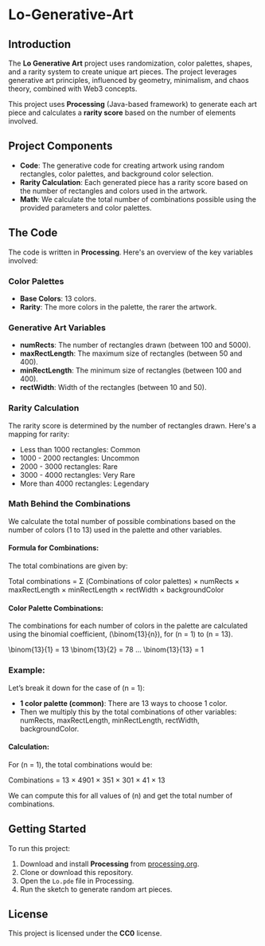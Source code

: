 # Lo-Generative-Art

## Introduction

The **Lo Generative Art** project uses randomization, color palettes, shapes, and a rarity system to create unique art pieces. The project leverages generative art principles, influenced by geometry, minimalism, and chaos theory, combined with Web3 concepts.

This project uses **Processing** (Java-based framework) to generate each art piece and calculates a **rarity score** based on the number of elements involved.

## Project Components

- **Code**: The generative code for creating artwork using random rectangles, color palettes, and background color selection.
- **Rarity Calculation**: Each generated piece has a rarity score based on the number of rectangles and colors used in the artwork.
- **Math**: We calculate the total number of combinations possible using the provided parameters and color palettes.

## The Code

The code is written in **Processing**. Here's an overview of the key variables involved:

### Color Palettes

- **Base Colors**: 13 colors.
- **Rarity**: The more colors in the palette, the rarer the artwork.

### Generative Art Variables

- **numRects**: The number of rectangles drawn (between 100 and 5000).
- **maxRectLength**: The maximum size of rectangles (between 50 and 400).
- **minRectLength**: The minimum size of rectangles (between 100 and 400).
- **rectWidth**: Width of the rectangles (between 10 and 50).

### Rarity Calculation

The rarity score is determined by the number of rectangles drawn. Here's a mapping for rarity:

- Less than 1000 rectangles: Common
- 1000 - 2000 rectangles: Uncommon
- 2000 - 3000 rectangles: Rare
- 3000 - 4000 rectangles: Very Rare
- More than 4000 rectangles: Legendary

### Math Behind the Combinations

We calculate the total number of possible combinations based on the number of colors (1 to 13) used in the palette and other variables.

#### Formula for Combinations:
The total combinations are given by:

Total combinations = Σ (Combinations of color palettes) × numRects × maxRectLength × minRectLength × rectWidth × backgroundColor

#### Color Palette Combinations:
The combinations for each number of colors in the palette are calculated using the binomial coefficient, \(\binom{13}{n}\), for \(n = 1\) to \(n = 13\).

\binom{13}{1} = 13 \binom{13}{2} = 78 ... \binom{13}{13} = 1

### Example:

Let’s break it down for the case of \(n = 1\):

- **1 color palette (common)**: There are 13 ways to choose 1 color.
- Then we multiply this by the total combinations of other variables: numRects, maxRectLength, minRectLength, rectWidth, backgroundColor.

#### Calculation:
For \(n = 1\), the total combinations would be:

Combinations = 13 × 4901 × 351 × 301 × 41 × 13

We can compute this for all values of \(n\) and get the total number of combinations.

## Getting Started

To run this project:

1. Download and install **Processing** from [processing.org](https://processing.org/download/).
2. Clone or download this repository.
3. Open the `Lo.pde` file in Processing.
4. Run the sketch to generate random art pieces.

## License

This project is licensed under the **CC0** license.


